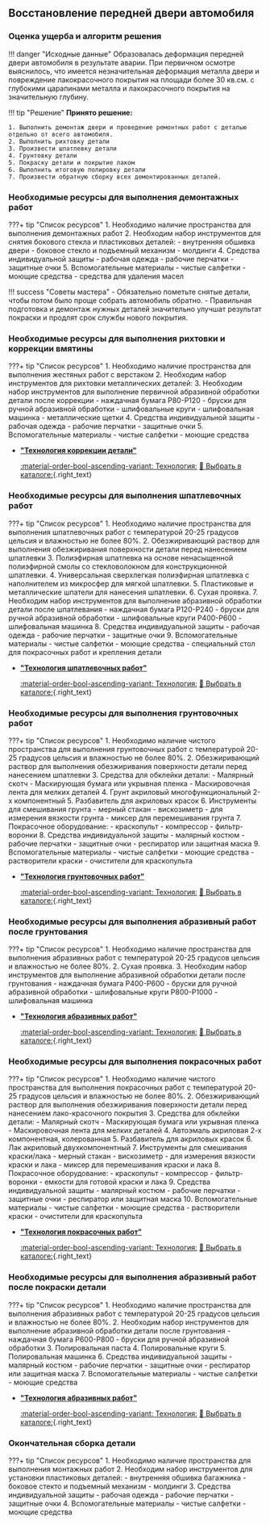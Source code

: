 ## Восстановление передней двери автомобиля
### Оценка ущерба и алгоритм решения

!!! danger "Исходные данные"
	Образовалась деформация передней двери автомобиля в результате аварии. При первичном осмотре выяснилось, что имеется незначительная  деформация металла двери и повреждение лакокрасочного покрытия на площади более 30 кв.см. с глубокими царапинами металла и лакокрасочного покрытия на значительную глубину.
	
!!! tip "Решение"
	__Принято решение:__
	
	1. Выполнить демонтаж двери и проведение ремонтных работ с деталью отдельно от всего автомобиля.
    2. Выполнить рихтовку детали 
	3. Произвести шпатлевку детали
	4. Грунтовку детали
	5. Покраску детали и покрытие лаком
	6. Выполнить итоговую полировку детали
	7. Произвести обратную сборку всех демонтированных деталей.
	
### Необходимые ресурсы для выполнения демонтажных работ

???+ tip "Список ресурсов"
	1. Необходимо наличие пространства для выполнения демонтажных работ
	2. Необходим набор инструментов для снятия бокового стекла и пластиковых деталей:
		- внутренняя обшивка двери
		- боковое стекло и подъемный механизм
		- молдинги
	4. Средства индивидуальной защиты
		- рабочая одежда
		- рабочие перчатки
		- защитные очки
	5. Вспомогательные материалы
		- чистые салфетки
		- моющие средства
		- средства для удаления масел

!!! success "Советы мастера"
	- Обязательно пометьте снятые детали, чтобы потом было проще собрать автомобиль обратно.
    - Правильная подготовка и демонтаж нужных деталей значительно улучшат результат покраски и продлят срок службы нового покрытия.
	
### Необходимые ресурсы для выполнения рихтовки и коррекции вмятины

???+ tip "Список ресурсов"
	1. Необходимо наличие пространства для выполнения жестяных работ с верстаком
	2. Необходим набор инструментов для рихтовки металлических деталей:
	3. Необходим набор инструментов для выполнение первичной абразивной обработки детали после коррекции
		- наждачная бумага P80-P120
		- бруски для ручной абразивной обработки
		- шлифовальные круги
		- шлифовальная машинка
		- металлические щетки
	4. Средства индивидуальной защиты
		- рабочая одежда
		- рабочие перчатки
		- защитные очки
	5. Вспомогательные материалы
		- чистые салфетки
		- моющие средства

<div class="grid cards" markdown>

- __["Технология коррекции детали"](/technology/steel/#__tabbed_1_2)__

	[:material-order-bool-ascending-variant: Технология:](/technology/steel/#__tabbed_1_2)
	[:card_index: Выбрать в каталоге:](https://autolevel.pro/catalog/abrazivnye_materialy/){.right_text}

</div>


### Необходимые ресурсы для выполнения шпатлевочных работ

???+ tip "Список ресурсов"
	1. Необходимо наличие пространства для выполнения шпатлевочных работ с температурой 20-25 градусов цельсия и влажностью не более 80%.
	2. Обезжиривающий раствор для выполнения обезжиривания поверхности детали перед нанесением шпатлевки
	3. Полиэфирная шпатлевка на основе ненасыщенной полиэфирной смолы со стекловолокном для конструкционной шпатлевки.
	4. Универсальная сверхлегкая полиэфирная шпатлевка с наполнителем из микросфер для мягкой шпатлевки.
	5. Пластиковые и металлические шпатели для нанесения шпатлевки.
	6. Сухая проявка.
	7. Необходим набор инструментов для выполнение абразивной обработки детали после шпатлевания
		- наждачная бумага P120-P240
		- бруски для ручной абразивной обработки
		- шлифовальные круги P400-P600
		- шлифовальная машинка
	8. Средства индивидуальной защиты
		- рабочая одежда
		- рабочие перчатки
		- защитные очки
	9. Вспомогательные материалы
		- чистые салфетки
		- моющие средства
		- специальный стол для покрасочных работ и крепления детали

<div class="grid cards" markdown>

- __["Технология шпатлевочных работ"](/technology/tools-shpat/)__

	[:material-order-bool-ascending-variant: Технология:](/technology/tools-shpat/)
	[:card_index: Выбрать в каталоге:](https://autolevel.pro/catalog/shpatlevki/){.right_text}

</div>


### Необходимые ресурсы для выполнения грунтовочных работ

???+ tip "Список ресурсов"
    1. Необходимо наличие чистого пространства для выполнения грунтовочных работ с температурой 20-25 градусов цельсия и влажностью не более 80%.
    2. Обезжиривающий раствор для выполнения обезжиривания поверхности детали перед нанесением шпатлевки
    3. Средства для обклейки детали:
	    - Малярный скотч
	    - Маскирующая бумага или укрывная пленка
	    - Маскировочная лента для мелких деталей
    4. Грунт акриловый многофункциональный 2-х компонентный
    5. Разбавитель для акриловых красок
    6. Инструменты для смешивания грунта
	    - мерный стакан
	    - вискозиметр - для измерения вязкости грунта
	    - миксер для перемешивания грунта
    7. Покрасочное оборудование:
	    - краскопульт
	    - компрессор
	    - фильтр-воронки
    8. Средства индивидуальной защиты
	    - малярный костюм
	    - рабочие перчатки
	    - защитные очки
	    - респиратор или защитная маска
    9. Вспомогательные материалы
	    - чистые салфетки
	    - моющие средства
	    - растворители краски
	    - очистители для краскопульта
	
<div class="grid cards" markdown>

- __["Технология грунтовочных работ"](/technology/tools1/)__

	[:material-order-bool-ascending-variant: Технология:](/technology/tools1/)
	[:card_index: Выбрать в каталоге:](https://autolevel.pro/catalog/grunty/){.right_text}

</div>


### Необходимые ресурсы для выполнения абразивный работ после грунтования

???+ tip "Список ресурсов"
	1. Необходимо наличие пространства для выполнения абразивных работ с температурой 20-25 градусов цельсия и влажностью не более 80%.
	2. Сухая проявка.
	3. Необходим набор инструментов для выполнение абразивной обработки детали после грунтования
		- наждачная бумага P400-P600
		- бруски для ручной абразивной обработки
		- шлифовальные круги P800-P1000
		- шлифовальная машинка

<div class="grid cards" markdown>

- __["Технология абразивных работ"](/technology/tools4/)__

	[:material-order-bool-ascending-variant: Технология:](/technology/tools4/)
	[:card_index: Выбрать в каталоге:](https://autolevel.pro/catalog/abrazivnye_materialy/){.right_text}
</div>

### Необходимые ресурсы для выполнения покрасочных работ

???+ tip "Список ресурсов"
    1. Необходимо наличие чистого пространства для выполнения покрасочных работ с температурой 20-25 градусов цельсия и влажностью не более 80%.
    2. Обезжиривающий раствор для выполнения обезжиривания поверхности детали перед нанесением лако-красочного покрытия
    3. Средства для обклейки детали:
 	    - Малярный скотч
  	    - Маскирующая бумага или укрывная пленка
 	    - Маскировочная лента для мелких деталей
    4. Автоэмаль акриловая 2-х компонентная, колерованная
    5. Разбавитель для акриловых красок
    6. Лак акриловый двухкомпонентный
    7. Инструменты для смешивания краски/лака
	    - мерный стакан
	    - вискозиметр - для измерения вязкости краски и лака
	    - миксер для перемешивания краски и лака
    8. Покрасочное оборудование:
	    - краскопульт
	    - компрессор
	    - фильтр-воронки
	    - емкости для готовой краски и лака
    9. Средства индивидуальной защиты
	    - малярный костюм
	    - рабочие перчатки
	    - защитные очки
	    - респиратор или защитная маска
    10. Вспомогательные материалы
	    - чистые салфетки
	    - моющие средства
	    - растворители краски
	    - очистители для краскопульта

<div class="grid cards" markdown>

- __["Технология покрасочных работ"](/technology/tools3)__

	[:material-order-bool-ascending-variant: Технология:](/technology/tools3/)
	[:card_index: Выбрать в каталоге:](https://autolevel.pro/catalog/avtoemali/){.right_text}

</div>

### Необходимые ресурсы для выполнения абразивный работ после покраски детали

???+ tip "Список ресурсов"
	1. Необходимо наличие пространства для выполнения абразивных работ с температурой 20-25 градусов цельсия и влажностью не более 80%.
	2. Необходим набор инструментов для выполнение абразивной обработки детали после грунтования
		- наждачная бумага P600-P800
		- бруски для ручной абразивной обработки
	3. Полировальная паста
	4. Полировальные круги
	5. Полировальная машинка
	6. Средства индивидуальной защиты
		- малярный костюм
		- рабочие перчатки
		- защитные очки
		- респиратор или защитная маска
	7. Вспомогательные материалы
		- чистые салфетки
		- моющие средства

<div class="grid cards" markdown>

- __["Технология абразивных работ"](/technology/tools4/)__

	[:material-order-bool-ascending-variant: Технология:](/technology/tools4/)
	[:card_index: Выбрать в каталоге:](https://autolevel.pro/catalog/abrazivnye_materialy/){.right_text}
</div>

### Окончательная сборка детали

???+ tip "Список ресурсов"
	1. Необходимо наличие пространства для выполнения монтажных работ 
	2. Необходим набор инструментов для установки пластиковых деталей:
		- внутренняя обшивка багажника
		- боковое стекто и подъемный механизм
		- молдинги
	3. Средства индивидуальной защиты
		- рабочая одежда
		- рабочие перчатки
		- защитные очки
	4. Вспомогательные материалы
		- чистые салфетки
		- моющие средства
